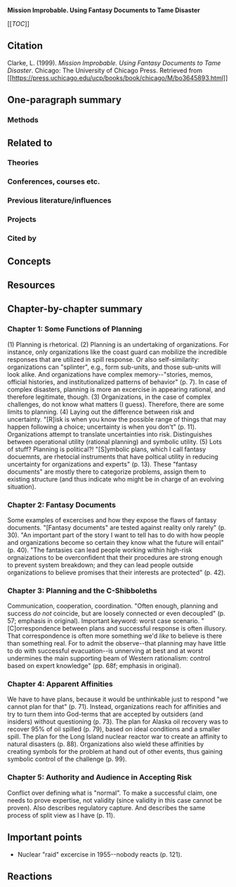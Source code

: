 **Mission Improbable. Using Fantasy Documents to Tame Disaster**

[[_TOC_]]

## Citation

Clarke, L. (1999). *Mission Improbable. Using Fantasy Documents to Tame Disaster*. Chicago: The University of Chicago Press. Retrieved from [[https://press.uchicago.edu/ucp/books/book/chicago/M/bo3645893.html]]

## One-paragraph summary

### Methods

## Related to

### Theories

### Conferences, courses etc.

### Previous literature/influences

### Projects

### Cited by

## Concepts

## Resources

## Chapter-by-chapter summary

### Chapter 1: Some Functions of Planning

(1) Planning is rhetorical. (2) Planning is an undertaking of organizations. For instance, only organizations like the coast guard can mobilize the incredible responses that are utilized in spill response. Or also self-similarity: organizations can "splinter", e.g., form sub-units, and those sub-units will look alike. And organizations have complex memory--"stories, memos, official histories, and institutionalized patterns of behavior" (p. 7). In case of complex disasters, planning is more an excercise in appearing rational, and therefore legitimate, though. (3) Organizations, in the case of complex challenges, do not know what matters (I guess). Therefore, there are some limits to planning. (4) Laying out the difference between risk and uncertainty. "[R]isk is when you know the possible range of things that may happen following a choice; uncertainty is when you don't" (p. 11). Organizations attempt to translate uncertainties into risk. Distinguishes between operational utility (rational planning) and symbolic utility. (5) Lots of stuff? Planning is political?! "[S]ymbolic plans, which I call fantasy docuemnts, are rhetocial instruments that have poltical utility in reducing uncertainty for organizations and experts" (p. 13). These "fantasy documents" are mostly there to categorize problems, assign them to existing structure (and thus indicate who might be in charge of an evolving situation).

### Chapter 2: Fantasy Documents

Some examples of excercises and how they expose the flaws of fantasy documents. "[Fantasy documents" are tested against reality only rarely" (p. 30). "An important part of the story I want to tell has to do with how people and organizations become so certain they know what the future will entail" (p. 40). "The fantasies can lead people working within high-risk orgnaizations to be overconfident that their procedures are strong enough to prevent system breakdown; and they can lead people outside organizations to believe promises that their interests are protected" (p. 42).

### Chapter 3: Planning and the C-Shibboleths

Communication, cooperation, coordination. "Often enough, planning and success *do not* coincide, but are loosely connected or even decoupled" (p. 57; emphasis in original). Important keyword: worst case scenario. "[C]orrespondence between plans and successful response is often illusory. That correspondence is often more something we'd *like* to believe is there than something real. For to admit the observe--that planning may have little to do with successful evacuation--is unnerving at best and at worst undermines the main supporting beam of Western rationalism: control based on expert knowledge" (pp. 68f; emphasis in original).

### Chapter 4: Apparent Affinities

We have to have plans, because it would be unthinkable just to respond "we cannot plan for that" (p. 71). Instead, organizations reach for affinities and try to turn them into God-terms that are accepted by outsiders (and insiders) without questioning (p. 73). The plan for Alaska oil recovery was to recover 95% of oil spilled (p. 79), based on ideal conditions and a smaller spill. The plan for the Long Island nuclear reactor war to create an affinity to natural disasters (p. 88). Organizations also wield these affinities by creating symbols for the problem at hand out of other events, thus gaining symbolic control of the challenge (p. 99).

### Chapter 5: Authority and Audience in Accepting Risk

Conflict over defining what is "normal". To make a successful claim, one needs to prove expertise, not validity (since validity in this case cannot be proven). Also describes regulatory capture. And describes the same process of split view as I have (p. 11). 

## Important points

* Nuclear "raid" excercise in 1955--nobody reacts (p. 121).

## Reactions